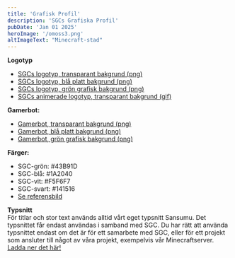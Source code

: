 ```yaml
---
title: 'Grafisk Profil'
description: 'SGCs Grafiska Profil'
pubDate: 'Jan 01 2025'
heroImage: '/omoss3.png'
altImageText: "Minecraft-stad"
---
```


**Logotyp**<br>
- <a href="https://sgc.se/SGC_logo.png">SGCs logotyp, transparant bakgrund (png)</a>
- <a href="https://sgc.se/SGC_logo_bluebackground.png">SGCs logotyp, blå platt bakgrund (png)</a>
- <a href="https://sgc.se/SGC_logo_greenbackgrund.png">SGCs logotyp, grön grafisk bakgrund (png)</a>
- <a href="https://sgc.se/SGC-logo-animated.gif">SGCs animerade logotyp, transparant bakgrund (gif)</a>

**Gamerbot:**<br>
- <a href="https://sgc.se/Gamerbot.png">Gamerbot, transparant bakgrund (png)</a>
- <a href="https://sgc.se/Gamerbot_bluebackground.png">Gamerbot, blå platt bakgrund (png)</a>
- <a href="https://sgc.se/Gamerbot_greenbackground.png">Gamerbot, grön grafisk bakgrund (png)</a>

**Färger:**<br>
- SGC-grön: #43B91D
- SGC-blå: #1A2040
- SGC-vit: #F5F6F7
- SGC-svart: #141516
- <a href="https://sgc.se/SGC_färger_referens.png">Se referensbild</a>

**Typsnitt**<br>
För titlar och stor text används alltid vårt eget typsnitt Sansumu. Det typsnittet får endast användas i samband med SGC. Du har rätt att använda typsnittet endast om det är för ett samarbete med SGC, eller för ett projekt som ansluter till något av våra projekt, exempelvis vår Minecraftserver. <a href="https://sgc.se/fonts/Sansumu02-Regular.ttf">Ladda ner det här!</a>

